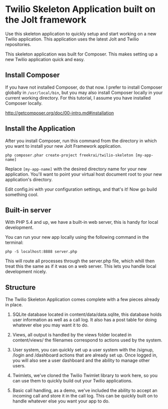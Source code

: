 # Twilio Skeleton Application built on the Jolt framework

Use this skeleton application to quickly setup and start working on a new Twilio application. This application uses the latest Jolt and Twilio repositories.

This skeleton application was built for Composer. This makes setting up a new Twilio application quick and easy.

## Install Composer

If you have not installed Composer, do that now. I prefer to install Composer globally in `/usr/local/bin`, but you may also install Composer locally in your current working directory. For this tutorial, I assume you have installed Composer locally.

<http://getcomposer.org/doc/00-intro.md#installation>

## Install the Application

After you install Composer, run this command from the directory in which you want to install your new Jolt Framework application.

    php composer.phar create-project freekrai/twilio-skeleton [my-app-name]

Replace <code>[my-app-name]</code> with the desired directory name for your new application. You'll want to point your virtual host document root to your new application's directory.

Edit config.ini with your configuration settings, and that's it! Now go build something cool.

## Built-in server

With PHP 5.4 and up, we have a built-in web server, this is handy for local development.

You can run your new app locally using the following command in the terminal:

	php -S localhost:8888 server.php
	
This will route all processes through the server.php file, which whill then treat this the same as if it was on a web server. This lets you handle local development nicely.

## Structure

The Twilio Skeleton Application comes complete with a few pieces already in place.

1. SQLite database located in content/data/data.sqlite, this database holds user information as well as a call log. It also has a post table for doing whatever else you may want it to do.

2. Views, all output is handled by the views folder located in content/views/ the filenames correspond to actions used by the system.

3. User system, you can quickly set up a user system with the /signup, /login and /dashboard actions that are already set up. Once logged in, you will also see a user dashboard and the ability to manage other users.

4. Twimlets, we've cloned the Twilio Twimlet library to work here, so you can use them to quickly build out your Twilio applications.

5. Basic call handling, as a demo, we've included the ability to accept an incoming call and store it in the call log. This can be quickly built on to handle whatever else you want your app to do.
